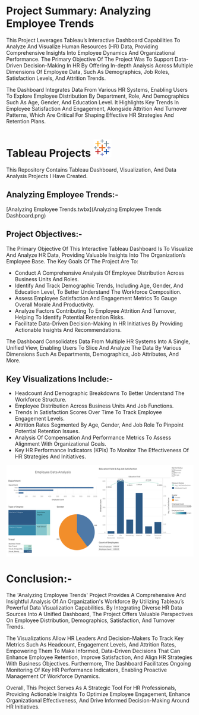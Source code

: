 # Project Summary: Analyzing Employee Trends

This Project Leverages Tableau’s Interactive Dashboard Capabilities To Analyze And Visualize Human Resources (HR) Data, Providing Comprehensive Insights Into Employee Dynamics And Organizational Performance. The Primary Objective Of The Project Was To Support Data-Driven Decision-Making In HR By Offering In-depth Analysis Across Multiple Dimensions Of Employee Data, Such As Demographics, Job Roles, Satisfaction Levels, And Attrition Trends.

The Dashboard Integrates Data From Various HR Systems, Enabling Users To Explore Employee Distribution By Department, Role, And Demographics Such As Age, Gender, And Education Level. It Highlights Key Trends In Employee Satisfaction And Engagement, Alongside Attrition And Turnover Patterns, Which Are Critical For Shaping Effective HR Strategies And Retention Plans.

# Tableau Projects ![icons8-tableau-software-48](https://github.com/RAKESH-RAKHUNDE2024/Analyzing-Employee-Trends/blob/main/tablaue.png)

This Repository Contains Tableau Dashboard, Visualization, And Data Analysis Projects I Have Created.

## Analyzing Employee Trends:-

[Analyzing Employee Trends.twbx](Analyzing Employee Trends Dashboard.png)

## Project Objectives:-

The Primary Objective Of This Interactive Tableau Dashboard Is To Visualize And Analyze HR Data, Providing Valuable Insights Into The Organization’s Employee Base. The Key Goals Of The Project Are To:

- Conduct A Comprehensive Analysis Of Employee Distribution Across Business Units And Roles.
- Identify And Track Demographic Trends, Including Age, Gender, And Education Level, To Better Understand The Workforce Composition.
- Assess Employee Satisfaction And Engagement Metrics To Gauge Overall Morale And Productivity.
- Analyze Factors Contributing To Employee Attrition And Turnover, Helping To Identify Potential Retention Risks.
- Facilitate Data-Driven Decision-Making In HR Initiatives By Providing Actionable Insights And Recommendations.

The Dashboard Consolidates Data From Multiple HR Systems Into A Single, Unified View, Enabling Users To Slice And Analyze The Data By Various Dimensions Such As Departments, Demographics, Job Attributes, And More.

## Key Visualizations Include:-

- Headcount And Demographic Breakdowns To Better Understand The Workforce Structure.
- Employee Distribution Across Business Units And Job Functions.
- Trends In Satisfaction Scores Over Time To Track Employee Engagement Levels.
- Attrition Rates Segmented By Age, Gender, And Job Role To Pinpoint Potential Retention Issues.
- Analysis Of Compensation And Performance Metrics To Assess Alignment With Organizational Goals.
- Key HR Performance Indicators (KPIs) To Monitor The Effectiveness Of HR Strategies And Initiatives.

![Tableau Dashboard](https://github.com/RAKESH-RAKHUNDE2024/Analyzing-Employee-Trends/blob/main/Tableau%20Dashboard.png)


# Conclusion:-

The 'Analyzing Employee Trends' Project Provides A Comprehensive And Insightful Analysis Of An Organization's Workforce By Utilizing Tableau’s Powerful Data Visualization Capabilities. By Integrating Diverse HR Data Sources Into A Unified Dashboard, The Project Offers Valuable Perspectives On Employee Distribution, Demographics, Satisfaction, And Turnover Trends. 

The Visualizations Allow HR Leaders And Decision-Makers To Track Key Metrics Such As Headcount, Engagement Levels, And Attrition Rates, Empowering Them To Make Informed, Data-Driven Decisions That Can Enhance Employee Retention, Improve Satisfaction, And Align HR Strategies With Business Objectives. Furthermore, The Dashboard Facilitates Ongoing Monitoring Of Key HR Performance Indicators, Enabling Proactive Management Of Workforce Dynamics.

Overall, This Project Serves As A Strategic Tool For HR Professionals, Providing Actionable Insights To Optimize Employee Engagement, Enhance Organizational Effectiveness, And Drive Informed Decision-Making Around HR Initiatives.



